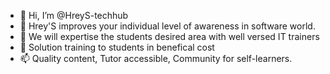- 👋 Hi, I’m @HreyS-techhub
- 👀 Hrey'S improves your individual level of awareness in software world. 
- 🌱 We will expertise the students desired area with well versed IT trainers
- 💞️ Solution training to students in benefical cost
- 📫 Quality content, Tutor accessible, Community for self-learners.

<!---
HreyS-techhub/HreyS-techhub is a ✨ special ✨ repository because its `README.md` (this file) appears on your GitHub profile.
You can click the Preview link to take a look at your changes.
--->
